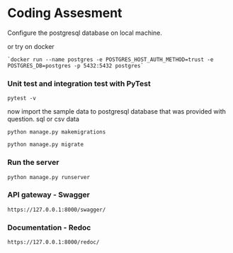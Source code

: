 # Coding Assesment
Configure the postgresql database on local machine.

or try on docker

    `docker run --name postgres -e POSTGRES_HOST_AUTH_METHOD=trust -e POSTGRES_DB=postgres -p 5432:5432 postgres`

### Unit test and integration test with PyTest

`pytest -v`

now import the sample data to postgresql database that was provided with question. sql or csv data

`python manage.py makemigrations`

`python manage.py migrate`

### Run the server
`python manage.py runserver`

### API gateway - Swagger 

`https://127.0.0.1:8000/swagger/`

### Documentation - Redoc

`https://127.0.0.1:8000/redoc/`

